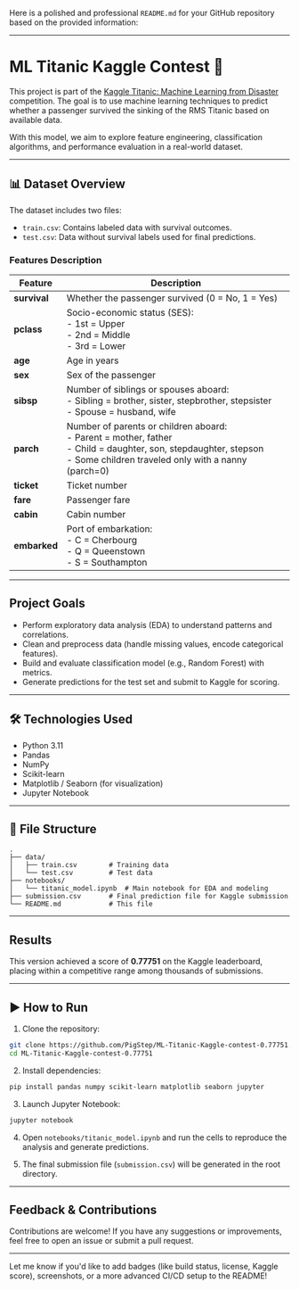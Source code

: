 Here is a polished and professional `README.md` for your GitHub repository based on the provided information:

---

# ML Titanic Kaggle Contest 🚢

This project is part of the [Kaggle Titanic: Machine Learning from Disaster](https://www.kaggle.com/competitions/titanic/overview) competition. The goal is to use machine learning techniques to predict whether a passenger survived the sinking of the RMS Titanic based on available data.

With this model, we aim to explore feature engineering, classification algorithms, and performance evaluation in a real-world dataset.

---

## 📊 Dataset Overview

The dataset includes two files:

- `train.csv`: Contains labeled data with survival outcomes.
- `test.csv`: Data without survival labels used for final predictions.

### Features Description

| Feature       | Description |
|---------------|-------------|
| **survival**  | Whether the passenger survived (0 = No, 1 = Yes) |
| **pclass**    | Socio-economic status (SES): <br> - 1st = Upper <br> - 2nd = Middle <br> - 3rd = Lower |
| **age**       | Age in years |
| **sex**       | Sex of the passenger |
| **sibsp**     | Number of siblings or spouses aboard: <br> - Sibling = brother, sister, stepbrother, stepsister <br> - Spouse = husband, wife |
| **parch**     | Number of parents or children aboard: <br> - Parent = mother, father <br> - Child = daughter, son, stepdaughter, stepson <br> - Some children traveled only with a nanny (parch=0) |
| **ticket**    | Ticket number |
| **fare**      | Passenger fare |
| **cabin**     | Cabin number |
| **embarked**  | Port of embarkation: <br> - C = Cherbourg <br> - Q = Queenstown <br> - S = Southampton |

---

## Project Goals

- Perform exploratory data analysis (EDA) to understand patterns and correlations.
- Clean and preprocess data (handle missing values, encode categorical features).
- Build and evaluate classification model (e.g., Random Forest) with metrics.
- Generate predictions for the test set and submit to Kaggle for scoring.

---

## 🛠️ Technologies Used

- Python 3.11
- Pandas
- NumPy
- Scikit-learn
- Matplotlib / Seaborn (for visualization)
- Jupyter Notebook

---

## 📁 File Structure

```
.
├── data/
│   ├── train.csv        # Training data
│   └── test.csv         # Test data
├── notebooks/
│   └── titanic_model.ipynb  # Main notebook for EDA and modeling
├── submission.csv       # Final prediction file for Kaggle submission
└── README.md            # This file
```

---

## Results

This version achieved a score of **0.77751** on the Kaggle leaderboard, placing within a competitive range among thousands of submissions.

---

## ▶️ How to Run

1. Clone the repository:

```bash
git clone https://github.com/PigStep/ML-Titanic-Kaggle-contest-0.77751.git
cd ML-Titanic-Kaggle-contest-0.77751
```

2. Install dependencies:

```bash
pip install pandas numpy scikit-learn matplotlib seaborn jupyter
```

3. Launch Jupyter Notebook:

```bash
jupyter notebook
```

4. Open `notebooks/titanic_model.ipynb` and run the cells to reproduce the analysis and generate predictions.

5. The final submission file (`submission.csv`) will be generated in the root directory.

---

## Feedback & Contributions

Contributions are welcome! If you have any suggestions or improvements, feel free to open an issue or submit a pull request.

---

Let me know if you'd like to add badges (like build status, license, Kaggle score), screenshots, or a more advanced CI/CD setup to the README!
